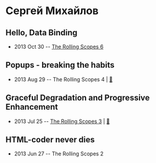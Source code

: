 # Сергей Михайлов

## Hello, Data Binding
- 2013 Oct 30 -- [The Rolling Scopes 6](https://www.youtube.com/watch?v=cXxAYgtgMvc)    
## Popups - breaking the habits
- 2013 Aug 29 -- The Rolling Scopes 4  | [:notebook:](http://rolling-scopes.github.io/slides/rs4/Popups-breaking-the-habits)  
## Graceful Degradation and Progressive Enhancement
- 2013 Jul 25 -- [The Rolling Scopes 3](https://www.youtube.com/watch?v=Qe8M8UHbAq4)  | [:notebook:](https://www.slideshare.net/RollingScopes/slides-25374625)  
## HTML-coder never dies
- 2013 Jun 27 -- The Rolling Scopes 2    
